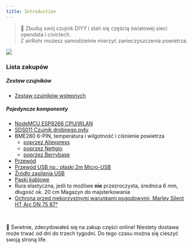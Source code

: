 ```yaml
---
title: Introduction
---
```

> 🚧 Zbuduj swój czujnik DIYY i stań się częścią światowej sieci opendata i civictech. <br> Z airRohr możesz samodzielnie mierzyć zanieczyszczenia powietrza.


<img src="../docs/airrohr/particulate-matter-air-quality-sensor-kit.jpeg" loading="lazy"/>

### Lista zakupów
##### Zestaw czujników
* [Zestaw czujników wstępnych](https://nettigo.eu/products/luftdaten-org-pl-kit-sds011-bme280)

##### Pojedyncze komponenty
* [NodeMCU ESP8266 CPU/WLAN](https://www.aliexpress.com/wholesale?groupsort=1&SortType=price_asc&SearchText=nodemcu+v3+esp8266+ch340)
* [SDS011 Czujnik drobnego pyłu](http://www.aliexpress.com/wholesale?groupsort=1&SortType=price_asc&SearchText=sds011) 
* BME280 6-PIN, temperatura i wilgotność i ciśnienie powietrza
  - [poprzez Aliexpress](https://www.aliexpress.com/wholesale?catId=0&initiative_id=SB_20200308040440&SearchText=bme280+-5V+%2B3.3V)
  - [poprzez Nettgio](https://nettigo.eu/products/module-pressure-humidity-and-temperature-sensor-bosch-bme280)
  - [poprzez Berrybase](https://www.berrybase.de/sensoren-module/feuchtigkeit/gy-bme280-breakout-board-3in1-sensor-f-252-r-temperatur-luftfeuchtigkeit-und-luftdruck?c=92)
* [Przewód](http://www.aliexpress.com/wholesale?groupsort=1&SortType=price_asc&SearchText=Dupont+cable+20cm+female-female)
* [Przewód USB np.: płaski 2m Micro-USB](https://www.aliexpress.com/wholesale?catId=0&initiative_id=SB_20200308040708&SearchText=micro+usb+flat+cable+2m)
* [Źródło zasilania USB](https://www.aliexpress.com/wholesale?catId=0&initiative_id=SB_20200308040834&SearchText=single+micro+usb+eu+power+supply)
* [Paski kablowe](https://www.aliexpress.com/wholesale?catId=0&initiative_id=SB_20200308040852&SearchText=cable+straps)
* Rura elastyczna, jeśli to możliwe **nie** przezroczysta, średnica 6 mm, długość ok. 20 cm Magazyn do majsterkowania
* [Ochrona przed niekorzystnymi warunkami pogodowymi, Marley Silent HT Arc DN 75 87°](https://www.bauhaus.info/rohrsysteme/marley-ht-bogen-/p/13625028)


<br>

🙌 Świetnie, zdecydowałeś się na zakup części online! 
  Niestety dostawa może trwać od dni do trzech tygodni. 
  Do tego czasu można się cieszyć swoją stroną life️.
